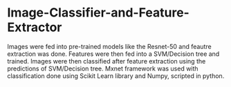 # Image-Classifier-and-Feature-Extractor
Images were fed into pre-trained models like the Resnet-50 and feautre extraction was done. Features were then fed into a SVM/Decision tree and trained. Images were then classified after feature extraction using the predictions of SVM/Decision tree. Mxnet framework was used with classification done using Scikit Learn library and Numpy, scripted in python.
